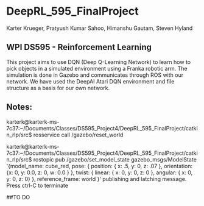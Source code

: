 # DeepRL_595_FinalProject
Karter Krueger, Pratyush Kumar Sahoo, Himanshu Gautam, Steven Hyland

## WPI DS595 - Reinforcement Learning

This project aims to use DQN (Deep Q-Learning Network) to learn how to pick objects in a simulated environment using a Franka robotic arm. 
The simulation is done in Gazebo and communicates through ROS with our network. We have used the DeepAI Atari DQN environment and file structure 
as a basis for our own network.

## Notes:
karterk@karterk-ms-7c37:~/Documents/Classes/DS595_Project4/DeepRL_595_FinalProject/catkin_rlp/src$ rosservice call /gazebo/reset_world 

karterk@karterk-ms-7c37:~/Documents/Classes/DS595_Project4/DeepRL_595_FinalProject/catkin_rlp/src$ rostopic pub /gazebo/set_model_state gazebo_msgs/ModelState '{model_name: cube_red, pose: { position: { x: .5, y: 0, z: .07 }, orientation: {x: 0, y: 0.0, z: 0, w: 0.0 } }, twist: { linear: { x: 0, y: 0, z: 0 }, angular: { x: 0, y: 0, z: 0}  }, reference_frame: world }'
publishing and latching message. Press ctrl-C to terminate



##TO DO
